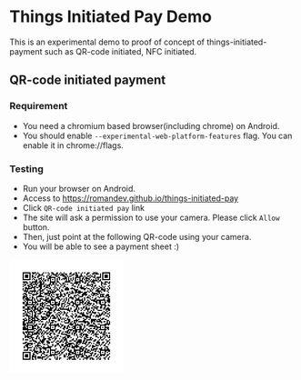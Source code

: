 Things Initiated Pay Demo
=========================
This is an experimental demo to proof of concept of things-initiated-payment such as QR-code initiated, NFC initiated.

## QR-code initiated payment
### Requirement
- You need a chromium based browser(including chrome) on Android.
- You should enable ```--experimental-web-platform-features``` flag. You can enable it in chrome://flags.

### Testing
- Run your browser on Android.
- Access to https://romandev.github.io/things-initiated-pay
- Click ```QR-code initiated pay``` link
- The site will ask a permission to use your camera. Please click ```Allow``` button.
- Then, just point at the following QR-code using your camera.
- You will be able to see a payment sheet :)

![QR-code](/qr.png)
